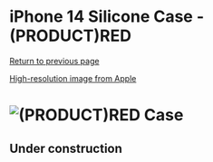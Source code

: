 # iPhone 14 Silicone Case - (PRODUCT)RED

[Return to previous page](/iphone_14)

[High-resolution image from Apple](https://store.storeimages.cdn-apple.com/8756/as-images.apple.com/is//MPRW3?wid=4500&hei=4500&fmt=png)

# ![(PRODUCT)RED Case](/everyphone/MPRW3.png)

## Under construction
